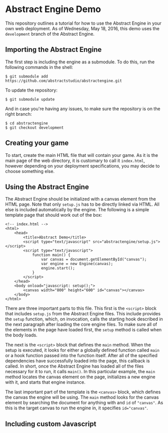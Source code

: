 # Abstract Engine Demo

This repository outlines a tutorial for how to use the Abstract Engine in your own web deployment. As of Wednesday, May 18, 2016, this demo uses the `development` branch of the Abstract Engine.

## Importing the Abstract Engine

The first step is including the engine as a submodule. To do this, run the following commands in the shell:

    $ git submodule add https://github.com/abstractstudio/abstractengine.git

To update the repository:

    $ git submodule update

And in case you're having any issues, to make sure the repository is on the right branch:

    $ cd abstractengine
    $ git checkout development

## Creating your game

To start, create the main HTML file that will contain your game. As it is the main page of the web directory, it is customary to call it `index.html`, however depending on your deployment specifications, you may decide to choose something else. 

## Using the Abstract Engine

The Abstract Engine should be initialized with a canvas element from the HTML page. Note that only `setup.js` has to be directly linked via HTML. All else is included automatically by the engine. The following is a simple template page that should work out of the box:

	<!-- index.html -->
	<html>
	    <head>
	        <title>Abstract Demo</title>
	        <script type="text/javascript" src="abstractengine/setup.js"></script>
	        <script type="text/javascript">
	            function main() {
	                var canvas = document.getElementById("canvas");
	                var engine = new Engine(canvas);
	                engine.start();
	            }
	        </script>
	    </head>
	    <body onload="javascript: setup();">
	        <canvas width="800" height="600" id="canvas"></canvas>
	    </body>
	</html>

There are three important parts to this file. This first is the `<script>` block that includes `setup.js` from the Abstract Engine files. This include provides the `setup` function, which, on invocation, calls the starting hook described in the next paragraph after loading the core engine files. To make sure all of the elements in the page have loaded first, the `setup` method is called when the body loads.

The next is the `<script>` block that defines the `main` method. When the setup is executed, it looks for either a globally defined function called `main` or a hook function passed into the function itself. After all of the specified dependencies have successfully loaded into the page, this callback is called. In short, once the Abstract Engine has loaded all of the files necessary for it to run, it calls `main()`. In this particular example, the `main` method locates the canvas element on the page, initializes a new engine with it, and starts that engine instance.

The last important part of the template is the `<canvas>` block, which defines the canvas the engine will be using. The `main` method looks for the canvas element by searching the document for anything with and `id` of `"canvas"`. As this is the target canvas to run the engine in, it specifies `id="canvas"`.

## Including custom Javascript

